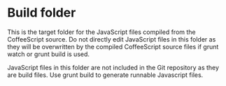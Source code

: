 # Build folder

This is the target folder for the JavaScript files compiled from the CoffeeScript source.
Do not directly edit JavaScript files in this folder as they will be overwritten by the compiled
CoffeeScript source files if grunt watch or grunt build is used.

JavaScript files in this folder are not included in the Git repository as they are build files. Use
grunt build to generate runnable Javascript files.